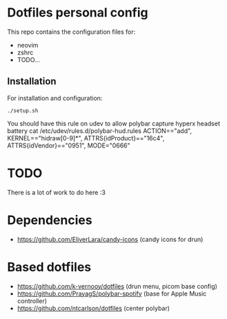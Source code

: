 # Dotfiles personal config

This repo contains the configuration files for:

- neovim
- zshrc
- TODO...


## Installation

For installation and configuration:

    ./setup.sh

You should have this rule on udev to allow polybar capture hyperx headset battery
cat /etc/udev/rules.d/polybar-hud.rules
ACTION=="add", KERNEL=="hidraw[0-9]*", ATTRS{idProduct}=="16c4", ATTRS{idVendor}=="0951", MODE="0666"

# TODO

There is a lot of work to do here :3


# Dependencies

- https://github.com/EliverLara/candy-icons (candy icons for drun)

# Based dotfiles

- https://github.com/k-vernooy/dotfiles (drun menu, picom base config)
- https://github.com/PrayagS/polybar-spotify (base for Apple Music controller)
- https://github.com/ntcarlson/dotfiles (center polybar)
